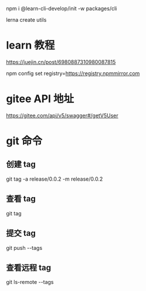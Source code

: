 <!-- 在cli中装本地的init包 -->

npm i @learn-cli-develop/init -w packages/cli

<!-- lerna创建包 -->

lerna create utils

# learn 教程

https://juejin.cn/post/6980887310980087815

npm config set registry=https://registry.npmmirror.com

# gitee API 地址

https://gitee.com/api/v5/swagger#/getV5User

# git 命令

## 创建 tag

git tag -a release/0.0.2 -m release/0.0.2

## 查看 tag

git tag

## 提交 tag

git push --tags

## 查看远程 tag

git ls-remote --tags
